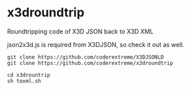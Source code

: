 # x3droundtrip
Roundtripping code of X3D JSON back to X3D XML

json2x3d.js is required from X3DJSON, so check it out as well.

```
git clone https://github.com/coderextreme/X3DJSONLD
git clone https://github.com/coderextreme/x3droundtrip

cd x3drountrip
sh toxml.sh
```
